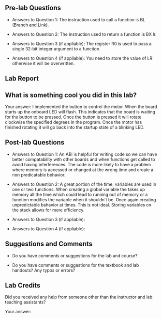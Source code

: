 Pre-lab Questions
-------

* Answers to Question 1: The instruction used to call a function is BL (Branch and Link).

* Answers to Question 2: The instruction used to return a function is BX lr.

* Answers to Question 3 (if appliable): The register R0 is used to pass a single 32-bit integer argument to a function.

* Answers to Question 4 (if appliable): You need to store the value of LR otherwise it will be overwritten.

##  Lab Report ##

What is something cool you did in this lab?
-----------
Your answer: I implemented the button to control the motor. When the board starts up the onboard LED will flash. This indicates that the board is waiting for
the button to be pressed. Once the button is pressed it will rotate clockwise the specified degrees in the program. Once the motor has finished rotating it will
go back into the startup state of a blinking LED.


Post-lab Questions
-------

* Answers to Question 1:
An ABI is helpful for writing code so we can have better compatability with other boards and when functions get called to avoid having interferences.
The code is more likely to have a problem where memory is accessed or changed at the wrong time and create a non predicatable behavior.

* Answers to Question 2:
A great portion of the time, variables are used in one or two functions. When creating a global variable the takes up memory all the time which could lead to running
out of memory or a function modifies the variable when it shouldn't be. Once again creating unpredictable bahavior at times. This is not ideal. Storing
variables on the stack allows for more efficiency.

* Answers to Question 3 (if appliable):

* Answers to Question 4 (if appliable):


Suggestions and Comments
-------

* Do you have comments or suggestions for the lab and course?


* Do you have comments or suggestions for the textbook and lab handouts? Any typos or errors?



Lab Credits
-------
Did you received any help from someone other than the instructor and lab teaching assistants?

Your answer: 


